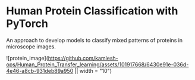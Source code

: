 # Human Protein Classification with PyTorch

An approach to develop models to classify mixed patterns of proteins in microscope images.

![protein_image](https://github.com/kamlesh-ops/Human_Protein_Transfer_learning/assets/101917668/6430e91e-036d-4e46-a8cb-931deb89a950 || width = "10")

